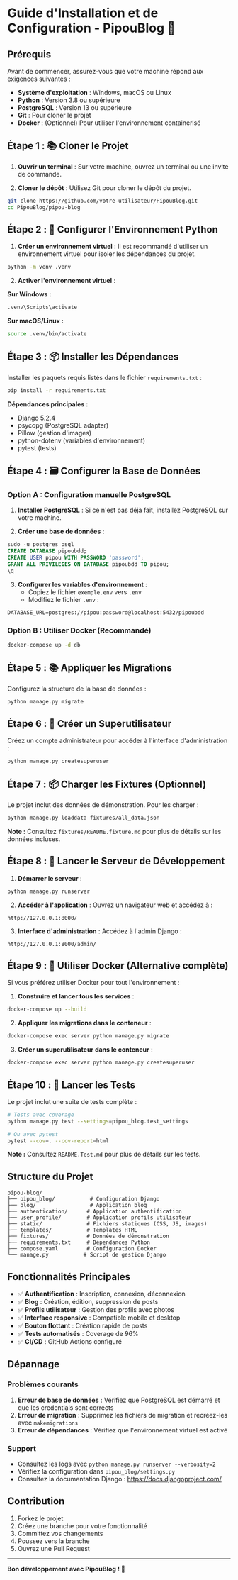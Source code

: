 # Guide d'Installation et de Configuration - PipouBlog 📝

## Prérequis
Avant de commencer, assurez-vous que votre machine répond aux exigences suivantes :

- **Système d'exploitation** : Windows, macOS ou Linux
- **Python** : Version 3.8 ou supérieure
- **PostgreSQL** : Version 13 ou supérieure
- **Git** : Pour cloner le projet
- **Docker** : (Optionnel) Pour utiliser l'environnement containerisé

## Étape 1 : 📚 Cloner le Projet 

1. **Ouvrir un terminal** : Sur votre machine, ouvrez un terminal ou une invite de commande.

2. **Cloner le dépôt** : Utilisez Git pour cloner le dépôt du projet.

```bash
git clone https://github.com/votre-utilisateur/PipouBlog.git
cd PipouBlog/pipou-blog
```

## Étape 2 : 🐍 Configurer l'Environnement Python

1. **Créer un environnement virtuel** : Il est recommandé d'utiliser un environnement virtuel pour isoler les dépendances du projet.

```bash
python -m venv .venv
```

2. **Activer l'environnement virtuel** :

**Sur Windows :**
```bash
.venv\Scripts\activate
```

**Sur macOS/Linux :**
```bash
source .venv/bin/activate
```

## Étape 3 : 📦 Installer les Dépendances

Installer les paquets requis listés dans le fichier `requirements.txt` :

```bash
pip install -r requirements.txt
```

**Dépendances principales :**
- Django 5.2.4
- psycopg (PostgreSQL adapter)
- Pillow (gestion d'images)
- python-dotenv (variables d'environnement)
- pytest (tests)

## Étape 4 : 🗃️ Configurer la Base de Données

### Option A : Configuration manuelle PostgreSQL

1. **Installer PostgreSQL** : Si ce n'est pas déjà fait, installez PostgreSQL sur votre machine.

2. **Créer une base de données** :

```sql
sudo -u postgres psql
CREATE DATABASE pipoubdd;
CREATE USER pipou WITH PASSWORD 'password';
GRANT ALL PRIVILEGES ON DATABASE pipoubdd TO pipou;
\q
```

3. **Configurer les variables d'environnement** :
   - Copiez le fichier `exemple.env` vers `.env`
   - Modifiez le fichier `.env` :

```env
DATABASE_URL=postgres://pipou:password@localhost:5432/pipoubdd
```

### Option B : Utiliser Docker (Recommandé)

```bash
docker-compose up -d db
```

## Étape 5 : 📚 Appliquer les Migrations

Configurez la structure de la base de données :

```bash
python manage.py migrate
```

## Étape 6 : 👤 Créer un Superutilisateur

Créez un compte administrateur pour accéder à l'interface d'administration :

```bash
python manage.py createsuperuser
```

## Étape 7 : 📦 Charger les Fixtures (Optionnel)

Le projet inclut des données de démonstration. Pour les charger :

```bash
python manage.py loaddata fixtures/all_data.json
```

**Note :** Consultez `fixtures/README.fixture.md` pour plus de détails sur les données incluses.

## Étape 8 : 🚀 Lancer le Serveur de Développement

1. **Démarrer le serveur** :

```bash
python manage.py runserver
```

2. **Accéder à l'application** : Ouvrez un navigateur web et accédez à :

```
http://127.0.0.1:8000/
```

3. **Interface d'administration** : Accédez à l'admin Django :

```
http://127.0.0.1:8000/admin/
```

## Étape 9 : 🐳 Utiliser Docker (Alternative complète)

Si vous préférez utiliser Docker pour tout l'environnement :

1. **Construire et lancer tous les services** :

```bash
docker-compose up --build
```

2. **Appliquer les migrations dans le conteneur** :

```bash
docker-compose exec server python manage.py migrate
```

3. **Créer un superutilisateur dans le conteneur** :

```bash
docker-compose exec server python manage.py createsuperuser
```

## Étape 10 : 🧪 Lancer les Tests

Le projet inclut une suite de tests complète :

```bash
# Tests avec coverage
python manage.py test --settings=pipou_blog.test_settings

# Ou avec pytest
pytest --cov=. --cov-report=html
```

**Note :** Consultez `README.Test.md` pour plus de détails sur les tests.

## Structure du Projet

```
pipou-blog/
├── pipou_blog/           # Configuration Django
├── blog/                 # Application blog
├── authentication/      # Application authentification
├── user_profile/        # Application profils utilisateur
├── static/              # Fichiers statiques (CSS, JS, images)
├── templates/           # Templates HTML
├── fixtures/            # Données de démonstration
├── requirements.txt     # Dépendances Python
├── compose.yaml         # Configuration Docker
└── manage.py           # Script de gestion Django
```

## Fonctionnalités Principales

- ✅ **Authentification** : Inscription, connexion, déconnexion
- ✅ **Blog** : Création, édition, suppression de posts
- ✅ **Profils utilisateur** : Gestion des profils avec photos
- ✅ **Interface responsive** : Compatible mobile et desktop
- ✅ **Bouton flottant** : Création rapide de posts
- ✅ **Tests automatisés** : Coverage de 96%
- ✅ **CI/CD** : GitHub Actions configuré

## Dépannage

### Problèmes courants

1. **Erreur de base de données** : Vérifiez que PostgreSQL est démarré et que les credentials sont corrects
2. **Erreur de migration** : Supprimez les fichiers de migration et recréez-les avec `makemigrations`
3. **Erreur de dépendances** : Vérifiez que l'environnement virtuel est activé

### Support

- Consultez les logs avec `python manage.py runserver --verbosity=2`
- Vérifiez la configuration dans `pipou_blog/settings.py`
- Consultez la documentation Django : https://docs.djangoproject.com/

## Contribution

1. Forkez le projet
2. Créez une branche pour votre fonctionnalité
3. Committez vos changements
4. Poussez vers la branche
5. Ouvrez une Pull Request

---

**Bon développement avec PipouBlog ! 🚀**
